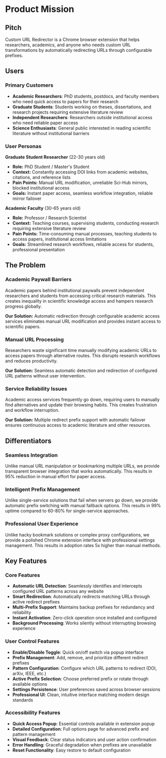 # Product Mission

## Pitch

Custom URL Redirector is a Chrome browser extension that helps researchers, academics, and anyone who needs custom URL transformations by automatically redirecting URLs through configurable prefixes.

## Users

### Primary Customers

- **Academic Researchers**: PhD students, postdocs, and faculty members who need quick access to papers for their research
- **Graduate Students**: Students working on theses, dissertations, and research projects requiring extensive literature review
- **Independent Researchers**: Researchers outside institutional access who need reliable paper access
- **Science Enthusiasts**: General public interested in reading scientific literature without institutional barriers

### User Personas

**Graduate Student Researcher** (22-30 years old)
- **Role:** PhD Student / Master's Student
- **Context:** Constantly accessing DOI links from academic websites, citations, and reference lists
- **Pain Points:** Manual URL modification, unreliable Sci-Hub mirrors, blocked institutional access
- **Goals:** Instant paper access, seamless workflow integration, reliable mirror failover

**Academic Faculty** (30-65 years old)
- **Role:** Professor / Research Scientist
- **Context:** Teaching courses, supervising students, conducting research requiring extensive literature review
- **Pain Points:** Time-consuming manual processes, teaching students to access papers, institutional access limitations
- **Goals:** Streamlined research workflows, reliable access for students, professional presentation

## The Problem

### Academic Paywall Barriers

Academic papers behind institutional paywalls prevent independent researchers and students from accessing critical research materials. This creates inequality in scientific knowledge access and hampers research progress globally.

**Our Solution:** Automatic redirection through configurable academic access services eliminates manual URL modification and provides instant access to scientific papers.

### Manual URL Processing

Researchers waste significant time manually modifying academic URLs to access papers through alternative routes. This disrupts research workflows and reduces productivity.

**Our Solution:** Seamless automatic detection and redirection of configured URL patterns without user intervention.

### Service Reliability Issues

Academic access services frequently go down, requiring users to manually find alternatives and update their browsing habits. This creates frustration and workflow interruption.

**Our Solution:** Multiple redirect prefix support with automatic failover ensures continuous access to academic literature and other resources.

## Differentiators

### Seamless Integration

Unlike manual URL manipulation or bookmarking multiple URLs, we provide transparent browser integration that works automatically. This results in 95% reduction in manual effort for paper access.

### Intelligent Prefix Management

Unlike single-service solutions that fail when servers go down, we provide automatic prefix switching with manual fallback options. This results in 99% uptime compared to 60-80% for single-service approaches.

### Professional User Experience

Unlike hacky bookmark solutions or complex proxy configurations, we provide a polished Chrome extension interface with professional settings management. This results in adoption rates 5x higher than manual methods.

## Key Features

### Core Features

- **Automatic URL Detection**: Seamlessly identifies and intercepts configured URL patterns across any website
- **Smart Redirection**: Automatically redirects matching URLs through active redirect prefixes
- **Multi-Prefix Support**: Maintains backup prefixes for redundancy and reliability
- **Instant Activation**: Zero-click operation once installed and configured
- **Background Processing**: Works silently without interrupting browsing experience

### User Control Features

- **Enable/Disable Toggle**: Quick on/off switch via popup interface
- **Prefix Management**: Add, remove, and prioritize different redirect prefixes
- **Pattern Configuration**: Configure which URL patterns to redirect (DOI, arXiv, IEEE, etc.)
- **Active Prefix Selection**: Choose preferred prefix or rotate through available options
- **Settings Persistence**: User preferences saved across browser sessions
- **Professional UI**: Clean, intuitive interface matching modern design standards

### Accessibility Features

- **Quick Access Popup**: Essential controls available in extension popup
- **Detailed Configuration**: Full options page for advanced prefix and pattern management
- **Visual Feedback**: Clear status indicators and user action confirmation
- **Error Handling**: Graceful degradation when prefixes are unavailable
- **Reset Functionality**: Easy restore to default configuration
